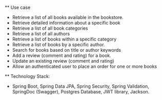 ** Use case
- Retrieve a list of all books available in the bookstore.
- Retrieve detailed information about a specific book
- Retrieve a list of all book categories
- Retrieve a list of all authors
- Retrieve a list of books within a specific category
- Retrieve a list of books by a specific author.
- Search for books based on title or author keywords
- Add a review (comment and rating) for a book.
- Update an existing review (comment and rating)
- Allow an authenticated user to place an order for one or more books
  
** Technology Stack:
- Spring Boot, Spring Data JPA, Spring Security, Spring Validation, SpringDoc (Swagger), Postgres Database, JWT library, Jackson.








